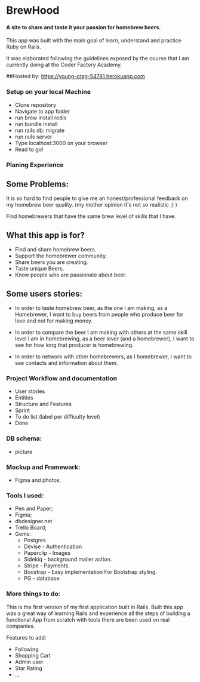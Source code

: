# BrewHood

#### A site to share and taste it your passion for homebrew beers.

This app was built with the main goal of learn,  understand and practice Ruby on Rails.

It was elaborated following the guidelines exposed by the course that I am currently doing at the Coder Factory Academy.

##Hosted by: <https://young-crag-54781.herokuapp.com>

### Setup on your local Machine
* Clone repository
* Navigate to app folder
* run brew install redis
* run bundle install
* run rails db: migrate
* run rails server
* Type localhost:3000 on your browser
* Read to go!

### Planing Experience

## Some Problems:

It is so hard to find people to give me an honest/professional feedback on my homebrew beer quality. (my mother opinion it's not so realistic ;) )

Find homebrewers that have the same brew level of skills that I have.

## What this app is for?

* Find and share homebrew beers.
* Support the homebrewer community.
* Share beers you are creating.
* Taste unique Beers.
* Know people who are passionate about beer.

## Some users stories:

  * In order to taste homebrew beer, as the one I am making, as a Homebrewer, I want to buy beers from people who produce beer for love and not for making money.

  * In order to compare the beer I am making with others at the same skill level I am in homebrewing, as a beer lover (and a homebrewer), I want to see for how long that producer is homebrewing.

  * In order to network with other homebrewers, as I homebrewer, I want to see contacts and information about them.

### Project Workflow and documentation
* User stories
* Entities
* Structure and Features
* Sprint
* To do list (label per difficulty level)
* Done

### DB schema:
  - picture

### Mockup and Framework:
  - Figma and photos;

### Tools I used:
- Pen and Paper;
- Figma;
- dbdesigner.net
- Trello Board;
- Gems:
  - Postgres
  - Devise - Authentication
  - Paperclip - Images
  - Sidekiq - background mailer action.
  - Stripe - Payments.
  - Boostrap - Easy implementation For Bootstrap styling.
  - PG - database.

### More things to do:

This is the first version of my first application built in Rails. Built this app was a great way of learning Rails and experience all the steps of building a functional App from scratch with tools there are been used on real companies.

Features to add:
- Following
- Shopping Cart
- Admin user
- Star Rating
- ...
